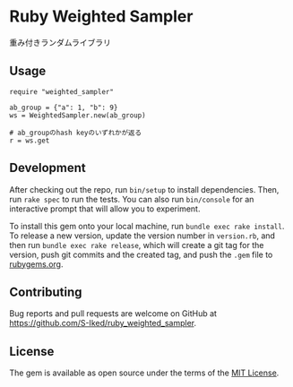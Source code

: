 # Ruby Weighted Sampler

重み付きランダムライブラリ


## Usage

    require "weighted_sampler"
    
    ab_group = {"a": 1, "b": 9}
    ws = WeightedSampler.new(ab_group)

    # ab_groupのhash keyのいずれかが返る
    r = ws.get

## Development

After checking out the repo, run `bin/setup` to install dependencies. Then, run `rake spec` to run the tests. You can also run `bin/console` for an interactive prompt that will allow you to experiment.

To install this gem onto your local machine, run `bundle exec rake install`. To release a new version, update the version number in `version.rb`, and then run `bundle exec rake release`, which will create a git tag for the version, push git commits and the created tag, and push the `.gem` file to [rubygems.org](https://rubygems.org).

## Contributing

Bug reports and pull requests are welcome on GitHub at https://github.com/S-Iked/ruby_weighted_sampler.

## License

The gem is available as open source under the terms of the [MIT License](https://opensource.org/licenses/MIT).
